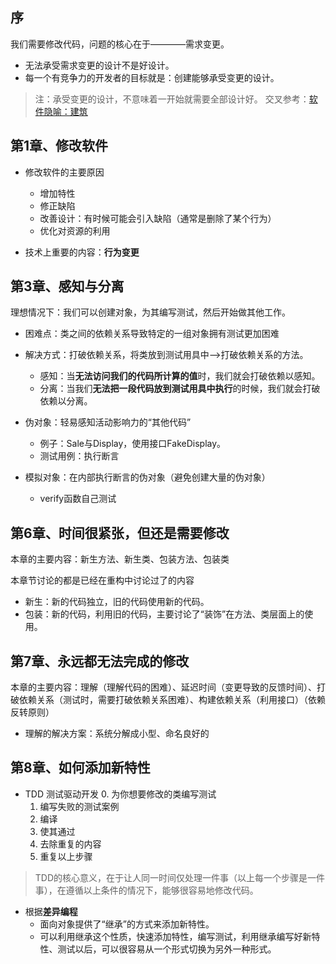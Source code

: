 
## 序
我们需要修改代码，问题的核心在于————需求变更。
- 无法承受需求变更的设计不是好设计。
- 每一个有竞争力的开发者的目标就是：创建能够承受变更的设计。
> 注：承受变更的设计，不意味着一开始就需要全部设计好。
> 交叉参考：[软件隐喻：建筑](.\《代码大全》.md#常见的软件隐喻)


## 第1章、修改软件
- 修改软件的主要原因
  - 增加特性
  - 修正缺陷
  - 改善设计：有时候可能会引入缺陷（通常是删除了某个行为）
  - 优化对资源的利用

- 技术上重要的内容：**行为变更**


## 第3章、感知与分离

理想情况下：我们可以创建对象，为其编写测试，然后开始做其他工作。
- 困难点：类之间的依赖关系导致特定的一组对象拥有测试更加困难
- 解决方式：打破依赖关系，将类放到测试用具中-->打破依赖关系的方法。
  - 感知：当**无法访问我们的代码所计算的值**时，我们就会打破依赖以感知。
  - 分离：当我们**无法把一段代码放到测试用具中执行**的时候，我们就会打破依赖以分离。

- 伪对象：轻易感知活动影响力的“其他代码”
  - 例子：Sale与Display，使用接口FakeDisplay。
  - 测试用例：执行断言
- 模拟对象：在内部执行断言的伪对象（避免创建大量的伪对象）
  - verify函数自己测试

## 第6章、时间很紧张，但还是需要修改
本章的主要内容：新生方法、新生类、包装方法、包装类

本章节讨论的都是已经在重构中讨论过了的内容
- 新生：新的代码独立，旧的代码使用新的代码。
- 包装：新的代码，利用旧的代码，主要讨论了“装饰”在方法、类层面上的使用。

## 第7章、永远都无法完成的修改
本章的主要内容：理解（理解代码的困难）、延迟时间（变更导致的反馈时间）、打破依赖关系（测试时，需要打破依赖关系困难）、构建依赖关系（利用接口）（依赖反转原则）
- 理解的解决方案：系统分解成小型、命名良好的

## 第8章、如何添加新特性
- TDD 测试驱动开发
  0. 为你想要修改的类编写测试
  1. 编写失败的测试案例
  2. 编译
  3. 使其通过
  4. 去除重复的内容
  5. 重复以上步骤
> TDD的核心意义，在于让人同一时间仅处理一件事（以上每一个步骤是一件事），在遵循以上条件的情况下，能够很容易地修改代码。

- 根据**差异编程**
  - 面向对象提供了“继承”的方式来添加新特性。
  - 可以利用继承这个性质，快速添加特性，编写测试，利用继承编写好新特性、测试以后，可以很容易从一个形式切换为另外一种形式。

